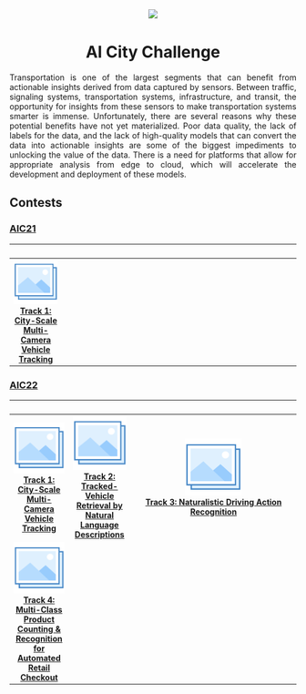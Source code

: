<div align="center">
<img src="data/ai_city.gif" width="1000">

AI City Challenge
=============================
</div>

<div align="justify">

Transportation is one of the largest segments that can benefit from actionable 
insights derived from data captured by sensors. Between traffic, signaling
systems, transportation systems, infrastructure, and transit, the opportunity
for insights from these sensors to make transportation systems smarter is
immense. Unfortunately, there are several reasons why these potential benefits
have not yet materialized. Poor data quality, the lack of labels for the data,
and the lack of high-quality models that can convert the data into actionable
insights are some of the biggest impediments to unlocking the value of the data.
There is a need for platforms that allow for appropriate analysis from edge to
cloud, which will accelerate the development and deployment of these models.

## Contests

### [AIC21](https://www.aicitychallenge.org/2021-ai-city/)

|                                                         <img width=294/>                                                          | <img width=294/> | <img width=294/> |
|:---------------------------------------------------------------------------------------------------------------------------------:|:----------------:|:----------------:|
| [![Track 1](../../data/photo.png)](aic21_track1.md) <br> [**Track 1: City-Scale Multi-Camera Vehicle Tracking**](aic21_track1.md) |    **&nbsp;**    |    **&nbsp;**    |

### [AIC22](https://www.aicitychallenge.org/)

|                                                                         <img width=294/>                                                                          |                                                                  <img width=294/>                                                                   |                                                        <img style=294vw/>                                                        |
|:-----------------------------------------------------------------------------------------------------------------------------------------------------------------:|:---------------------------------------------------------------------------------------------------------------------------------------------------:|:--------------------------------------------------------------------------------------------------------------------------------:|
|                 [![Track 1](../../data/photo.png)](aic22_track1.md) <br> [**Track 1: City-Scale Multi-Camera Vehicle Tracking**](aic22_track1.md)                 | [![Track 2](../../data/photo.png)](aic22_track2.md) <br> [**Track 2: Tracked-Vehicle Retrieval by Natural Language Descriptions**](aic22_track2.md) | [![Track 3](../../data/photo.png)](aic22_track4.md) <br> [**Track 3: Naturalistic Driving Action Recognition**](aic22_track3.md) |
| [![Track 4](../../data/photo.png)](aic22_track4.md) <br> [**Track 4: Multi-Class Product Counting & Recognition for Automated Retail Checkout**](aic22_track4.md) |

</div>

<style>
table th:first-of-type {
    width: 10%;
}
table th:nth-of-type(2) {
    width: 10%;
}
table th:nth-of-type(3) {
    width: 50%;
}
table th:nth-of-type(4) {
    width: 30%;
}
</style>

